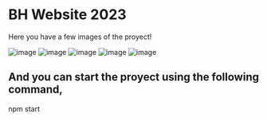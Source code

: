 # BH Website 2023
Here you have a few images of the proyect!



![image](https://github.com/Bryan-S-Herrera-Personal-Website/BH-WebSite/assets/84992800/8b2650a7-8fc4-4330-800c-42a1960fb03b)
![image](https://github.com/Bryan-S-Herrera-Personal-Website/BH-WebSite/assets/84992800/6ddefe33-bf59-4634-b619-8089e3e11aa7)
![image](https://github.com/Bryan-S-Herrera-Personal-Website/BH-WebSite/assets/84992800/c0c1238f-5862-475d-bd91-5bfe19cce0eb)
![image](https://github.com/Bryan-S-Herrera-Personal-Website/BH-WebSite/assets/84992800/4d2fe0f5-3b04-4714-930e-1a338cbf166f)
![image](https://github.com/Bryan-S-Herrera-Personal-Website/BH-WebSite/assets/84992800/22171f72-d18a-4ae5-bdbd-3afc73d32c79)



## And you can start the proyect using the following command,
npm start

